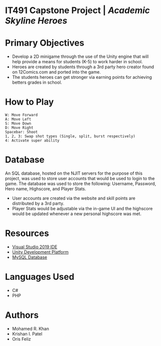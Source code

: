 # IT491 Capstone Project | *Academic Skyline Heroes*

# Primary Objectives
* Develop a 2D minigame through the use of the Unity engine that will help provide a means for students (K-5) to work harder in school. 
* Heroes are created by students through a 3rd party hero creator found on 12Comics.com and ported into the game. 
* The students heroes can get stronger via earning points for achieving betters grades in school.

# How to Play
```
W: Move Forward
A: Move Left
S: Move Down
D: Move Right
Spacebar: Shoot
1, 2, 3: Swap shot types (Single, split, burst respectively)
4: Activate super ability
```

# Database
An SQL database, hosted on the NJIT servers for the purpose of this project, was used to store user accounts that would be used to login to the game.
The database was used to store the following: Username, Password, Hero name, Highscore, and Player Stats.
* User accounts are created via the website and skill points are distributed by a 3rd party.
* Player Stats would be adjustable via the in-game UI and the highscore would be updated whenever a new personal highscore was met. 

# Resources
* [Visual Studio 2019 IDE](https://visualstudio.microsoft.com/vs/)
* [Unity Development Platform](https://visualstudio.microsoft.com/vs/)
* [MySQL Database](https://www.mysql.com/)

# Languages Used
* C#
* PHP

# Authors
* Mohamed R. Khan
* Krishan I. Patel 
* Oris Feliz
